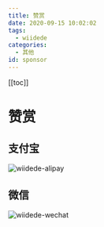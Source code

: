 ```yaml
---
title: 赞赏
date: 2020-09-15 10:02:02
tags:
  - wiidede
categories:
  - 其他
id: sponsor
---
```


[[toc]]

# 赞赏

## 支付宝

![wiidede-alipay](https://wiidede.github.io/img-store-one/images/image-20220909093628278.png)

## 微信

![wiidede-wechat](https://wiidede.github.io/img-store-one/images/image-20220909093652154.png)
